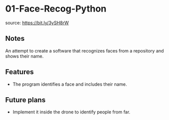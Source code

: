 # 01-Face-Recog-Python
source: https://bit.ly/3ySH8rW

## Notes
An attempt to create a software that recognizes faces from a repository and shows their name.

## Features
- The program identifies a face and includes their name.

## Future plans
- Implement it inside the drone to identify people from far.
